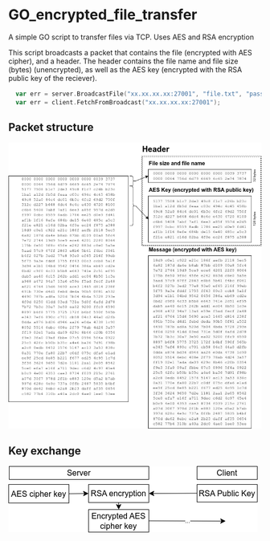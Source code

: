 # GO_encrypted_file_transfer
A simple GO script to transfer files via TCP.  Uses AES and RSA encryption

This script broadcasts a packet that contains the file (encrypted with AES cipher), and a header.  The header contains the file name and file size (bytes) (unencrypted), as well as the AES key (encrypted with the RSA public key of the reciever). 

```go
  var err = server.BroadcastFile("xx.xx.xx.xx:27001", "file.txt", "password");
  var err = client.FetchFromBroadcast("xx.xx.xx.xx:27001");
```

## Packet structure
![packet structure image](https://github.com/ryan-n-may/GO_encrypted_file_transfer/blob/main/packet.png)

## Key exchange 
![key exchange image](https://github.com/ryan-n-may/GO_encrypted_file_transfer/blob/main/keyexchange.drawio.png)
